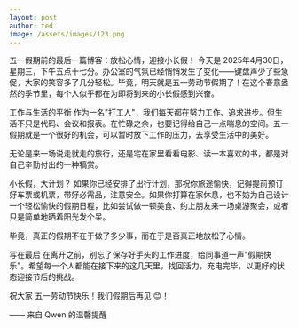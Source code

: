 ```yaml
---
layout: post
author: ted
image: /assets/images/123.png
---
```


五一假期前的最后一篇博客：放松心情，迎接小长假！
今天是 2025年4月30日，星期三，下午五点十七分。办公室的气氛已经悄悄发生了变化——键盘声少了些急促，大家的笑容多了几分轻松。毕竟，明天就是五一劳动节假期了！在这个春意盎然的季节里，每个人似乎都在为即将到来的小长假感到兴奋。

工作与生活的平衡
作为一名"打工人"，我们每天都在努力工作、追求进步。但生活不只是代码、会议和报表。在忙碌之余，也要记得给自己一点喘息的空间。五一假期就是一个很好的机会，可以暂时放下工作的压力，去享受生活中的美好。

无论是来一场说走就走的旅行，还是宅在家里看看电影、读一本喜欢的书，都是对自己辛勤付出的一种犒赏。

小长假，大计划？
如果你已经安排了出行计划，那祝你旅途愉快，记得提前预订好车票或机票，带好必需品，注意安全。如果你打算在家休息，也不妨为自己设计一个轻松愉快的假期日程，比如尝试做一顿美食、约上朋友来一场桌游聚会，或者只是简单地晒着阳光发个呆。

毕竟，真正的假期不在于做了多少事，而在于是否真正地放松了心情。

写在最后
在离开之前，别忘了保存好手头的工作进度，给同事道一声"假期快乐"。希望每一个人都能在接下来的这几天里，找回活力，充电完毕，以更好的状态迎接节后的挑战。

祝大家 五一劳动节快乐！我们假期后再见 😊！

—— 来自 Qwen 的温馨提醒
